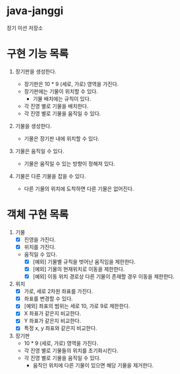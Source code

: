 # java-janggi

장기 미션 저장소

# 구현 기능 목록

1. 장기판을 생성한다.
    - 장기판은 10 * 9 (세로, 가로) 영역을 가진다.
    - 장기판에는 기물이 위치할 수 있다.
        - 기물 배치에는 규칙이 있다.
    - 각 진영 별로 기물을 배치한다.
    - 각 진영 별로 기물을 움직일 수 있다.

2. 기물을 생성한다.
    - 기물은 장기판 내에 위치할 수 있다.

3. 기물은 움직일 수 있다.
    - 기물은 움직일 수 있는 방향이 정해져 있다.

4. 기물은 다른 기물을 잡을 수 있다.
    - 다른 기물의 위치에 도착하면 다른 기물은 없어진다.

# 객체 구현 목록

1. 기물
    - [x] 진영을 가진다.
    - [x] 위치를 가진다.
    - 움직일 수 있다.
      - [x] [예외] 기물별 규칙을 벗어난 움직임을 제한한다.
      - [x] [예외] 기물의 현재위치로 이동을 제한한다.
      - [x] [예외] 이동 위치 경로상 다른 기물이 존재할 경우 이동을 제한한다.

2. 위치
    - [x] 가로, 세로 2차원 좌표를 가진다.
    - [x] 좌표를 변경할 수 있다.
    - [x] [예외] 좌표의 범위는 세로 10, 가로 9로 제한한다.
    - [x] X 좌표가 같은지 비교한다.
    - [x] Y 좌표가 같은지 비교한다.
    - [x] 특정 x, y 좌표와 같은지 비교한다.

3. 장기판
    - 10 * 9 (세로, 가로) 영역을 가진다.
    - 각 진영 별로 기물들의 위치를 초기화시킨다.
    - 각 진영 별로 기물을 움직일 수 있다.
        - 움직인 위치에 다른 기물이 있으면 해당 기물을 제거한다.
